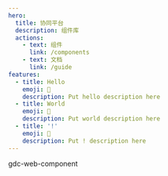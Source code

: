 ```yaml
---
hero:
  title: 协同平台
  description: 组件库
  actions:
    - text: 组件
      link: /components
    - text: 文档
      link: /guide
features:
  - title: Hello
    emoji: 💎
    description: Put hello description here
  - title: World
    emoji: 🌈
    description: Put world description here
  - title: '!'
    emoji: 🚀
    description: Put ! description here
---
```


gdc-web-component
